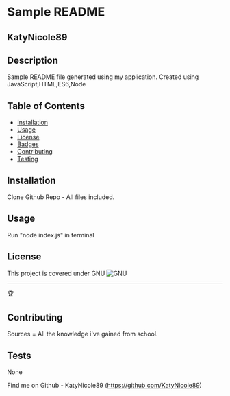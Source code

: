 

# Sample README
## KatyNicole89



## Description 
Sample README file generated using my application.
Created using JavaScript,HTML,ES6,Node

## Table of Contents

* [Installation](#installation)
* [Usage](#usage)
* [License](#license)
* [Badges](#badges)
* [Contributing](#Contributing)
* [Testing](#test)


## Installation
Clone Github Repo - All files included.

## Usage 
Run "node index.js" in terminal

## License
This project is covered under GNU
![GNU](https://img.shields.io/badge/license-GNU-brightgreen)

---

🏆 

## Contributing
Sources = All the knowledge i've gained from school. 
## Tests
None


Find me on Github - KatyNicole89
(https://github.com/KatyNicole89)



